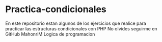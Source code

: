 # Practica-condicionales
En este repositorio estan algunos de los ejercicios que realice para practicar las estructuras condicionales con PHP
No olvides seguirme en GitHub MahonriM
Logica de programacion
